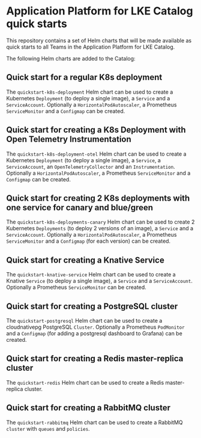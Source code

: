 # Application Platform for LKE Catalog quick starts

This repository contains a set of Helm charts that will be made available as quick starts to all Teams in the Application Platform for LKE Catalog.

The following Helm charts are added to the Catalog:

## Quick start for a regular K8s deployment

The `quickstart-k8s-deployment` Helm chart can be used to create a Kubernetes `Deployment` (to deploy a single image), a `Service` and a `ServiceAccount`. Optionally a `HorizontalPodAutoscaler`, a Prometheus `ServiceMonitor` and a `Configmap` can be created.

## Quick start for creating a K8s Deployment with Open Telemetry Instrumentation

The `quickstart-k8s-deployment-otel` Helm chart can be used to create a Kubernetes `Deployment` (to deploy a single image), a `Service`, a `ServiceAccount`, an `OpenTelemetryCollector` and an `Instrumentation`. Optionally a `HorizontalPodAutoscaler`, a Prometheus `ServiceMonitor` and a `Configmap` can be created.

## Quick start for creating 2 K8s deployments with one service for canary and blue/green

The `quickstart-k8s-deployments-canary` Helm chart can be used to create 2 Kubernetes `Deployments` (to deploy 2 versions of an image), a `Service` and a `ServiceAccount`. Optionally a `HorizontalPodAutoscaler`, a Prometheus `ServiceMonitor` and a `Configmap` (for each version) can be created.

## Quick start for creating a Knative Service

The `quickstart-knative-service` Helm chart can be used to create a Knative `Service` (to deploy a single image), a `Service` and a  `ServiceAccount`. Optionally a Prometheus `ServiceMonitor` can be created.

## Quick start for creating a PostgreSQL cluster

The `quickstart-postgresql` Helm chart can be used to create a cloudnativepg PostgreSQL `Cluster`. Optionally a Prometheus `PodMonitor` and a `Configmap` (for adding a postgresql dashboard to Grafana) can be created.

## Quick start for creating a Redis master-replica cluster

The `quickstart-redis` Helm chart can be used to create a Redis master-replica cluster.

## Quick start for creating a RabbitMQ cluster

The `quickstart-rabbitmq` Helm chart can be used to create a RabbitMQ `cluster` with `queues` and `policies`.